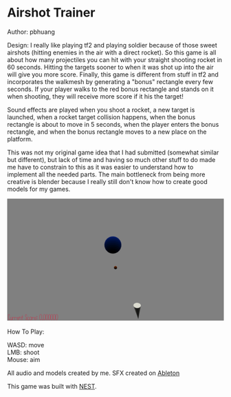 # Airshot Trainer

Author: pbhuang

Design: I really like playing tf2 and playing soldier because of those sweet airshots (hitting enemies in the air with a direct
rocket). So this game is all about how many projectiles you can hit with your straight shooting rocket in 60 seconds. Hitting the targets sooner to when it was shot up into the air will give you more score. Finally, this game is different from stuff in tf2 and incorporates the walkmesh by generating a "bonus" rectangle every few seconds. If your
player walks to the red bonus rectangle and stands on it when shooting, they will receive more score if it his the target!

Sound effects are played when you shoot a rocket, a new target is launched, when a rocket target collision happens, when the bonus rectangle is about to move in 5 seconds, when the player enters the bonus rectangle, and when the bonus rectangle moves to a new place on the platform.

This was not my original game idea that I had submitted (somewhat similar but different), but lack of time and having so much other stuff
to do made me have to constrain to this as it was easier to understand how to implement all the needed parts. The main bottleneck from being
more creative is blender because I really still don't know how to create good models for my games.

![Screen Shot](screenshot.png)

How To Play:

WASD: move
<Br>
LMB: shoot
<br>
Mouse: aim


All audio and models created by me. SFX created on [Ableton](https://learningsynths.ableton.com/en/playground)

This game was built with [NEST](NEST.md).

